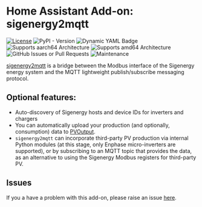 # Home Assistant Add-on: sigenergy2mqtt

[![License](https://img.shields.io/github/license/seud0nym/sigenergy2mqtt.svg?style=flat)](https://github.com/seud0nym/sigenergy2mqtt/blob/master/LICENSE) 
![PyPI - Version](https://img.shields.io/pypi/v/sigenergy2mqtt)
![Dynamic YAML Badge](https://img.shields.io/badge/dynamic/yaml?url=https%3A%2F%2Fraw.githubusercontent.com%2Fseud0nym%2Fhome-assistant-addons%2Frefs%2Fheads%2Fmain%2Fsigenergy2mqtt%2Fconfig.yaml&query=%24.version&prefix=v&label=add-on)
![Supports aarch64 Architecture](https://img.shields.io/badge/aarch64-yes-green.svg)
![Supports amd64 Architecture](https://img.shields.io/badge/amd64-yes-green.svg)
![GitHub Issues or Pull Requests](https://img.shields.io/github/issues/seud0nym/sigenergy2mqtt?link=https%3A%2F%2Fgithub.com%2Fseud0nym%2Fsigenergy2mqtt%2Fissues)
![Maintenance](https://img.shields.io/maintenance/yes/2025)

[sigenergy2mqtt](https://github.com/seud0nym/sigenergy2mqtt) is a bridge between the Modbus interface of the Sigenergy energy system and the MQTT lightweight publish/subscribe messaging protocol.

## Optional features: 

* Auto-discovery of Sigenergy hosts and device IDs for inverters and chargers
* You can automatically upload your production (and optionally, consumption) data to [PVOutput](https://pvoutput.org/).
* `sigenergy2mqtt` can incorporate third-party PV production via internal Python modules (at this stage, only Enphase micro-inverters are supported), or by subscribing to an MQTT topic that provides the data, as an alternative to using the Sigenergy Modbus registers for third-party PV.

## Issues

If you a have a problem with this add-on, please raise an issue [here](https://github.com/seud0nym/sigenergy2mqtt/issues).